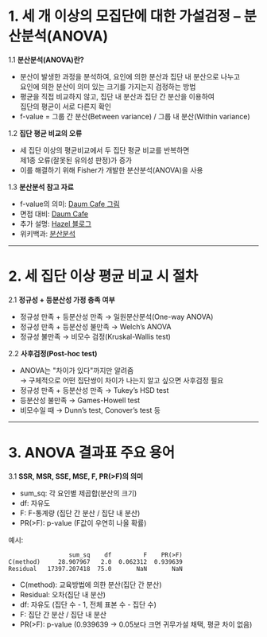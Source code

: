# 1. 세 개 이상의 모집단에 대한 가설검정 – 분산분석(ANOVA)

1.1 **분산분석(ANOVA)란?**
- 분산이 발생한 과정을 분석하여, 요인에 의한 분산과 집단 내 분산으로 나누고  
  요인에 의한 분산이 의미 있는 크기를 가지는지 검정하는 방법
- 평균을 직접 비교하지 않고, 집단 내 분산과 집단 간 분산을 이용하여  
  집단의 평균이 서로 다른지 확인
- f-value = 그룹 간 분산(Between variance) / 그룹 내 분산(Within variance)

1.2 **집단 평균 비교의 오류**
- 세 집단 이상의 평균비교에서 두 집단 평균 비교를 반복하면  
  제1종 오류(잘못된 유의성 판정)가 증가
- 이를 해결하기 위해 Fisher가 개발한 분산분석(ANOVA)을 사용

1.3 **분산분석 참고 자료**
- f-value의 의미: [Daum Cafe 그림](https://cafe.daum.net/flowlife/SBU0/28)
- 면접 대비: [Daum Cafe](https://cafe.daum.net/flowlife/SBU0/43)
- 추가 설명: [Hazel 블로그](https://hazel01.tistory.com/15)
- 위키백과: [분산분석](https://ko.wikipedia.org/wiki/%EB%B6%84%EC%82%B0_%EB%B6%84%EC%84%9D)

---

# 2. 세 집단 이상 평균 비교 시 절차

2.1 **정규성 + 등분산성 가정 충족 여부**
- 정규성 만족 + 등분산성 만족 → 일원분산분석(One-way ANOVA)
- 정규성 만족 + 등분산성 불만족 → Welch’s ANOVA
- 정규성 불만족 → 비모수 검정(Kruskal-Wallis test)

2.2 **사후검정(Post-hoc test)**
- ANOVA는 "차이가 있다"까지만 알려줌  
  → 구체적으로 어떤 집단쌍이 차이가 나는지 알고 싶으면 사후검정 필요
- 정규성 만족 + 등분산성 만족 → Tukey’s HSD test
- 등분산성 불만족 → Games-Howell test
- 비모수일 때 → Dunn’s test, Conover’s test 등

---

# 3. ANOVA 결과표 주요 용어

3.1 **SSR, MSR, SSE, MSE, F, PR(>F)의 의미**
- sum_sq: 각 요인별 제곱합(분산의 크기)
- df: 자유도
- F: F-통계량 (집단 간 분산 / 집단 내 분산)
- PR(>F): p-value (F값이 우연히 나올 확률)

예시:
```
                 sum_sq    df         F    PR(>F)
C(method)     28.907967   2.0  0.062312  0.939639
Residual   17397.207418  75.0       NaN       NaN
```
- C(method): 교육방법에 의한 분산(집단 간 분산)
- Residual: 오차(집단 내 분산)
- df: 자유도 (집단 수 - 1, 전체 표본 수 - 집단 수)
- F: 집단 간 분산 / 집단 내 분산
- PR(>F): p-value (0.939639 → 0.05보다 크면 귀무가설 채택, 평균 차이 없음)